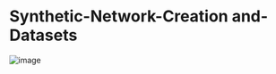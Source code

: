 # Synthetic-Network-Creation and-Datasets


![image](https://user-images.githubusercontent.com/18253918/138540445-3be80dbe-c6d5-4046-9b44-7e307c75ed45.png)
